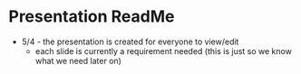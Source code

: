 # Presentation ReadMe

  * 5/4 - the presentation is created for everyone to view/edit
     * each slide is currently a requirement needed (this is just so we know what we need later on)
